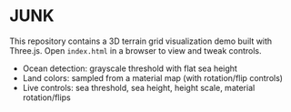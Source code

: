 JUNK
====

This repository contains a 3D terrain grid visualization demo built with Three.js. Open `index.html` in a browser to view and tweak controls.

- Ocean detection: grayscale threshold with flat sea height
- Land colors: sampled from a material map (with rotation/flip controls)
- Live controls: sea threshold, sea height, height scale, material rotation/flips
